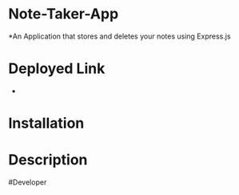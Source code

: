 # Note-Taker-App
*An Application that stores and deletes your notes using Express.js


# Deployed Link 
* 


# Installation 



# Description


#Developer 
